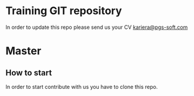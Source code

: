 # Training GIT repository

In order to update this repo please send us your CV kariera@pgs-soft.com

# Master 

## How to start

In order to start contribute with us you have to clone this repo.
